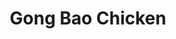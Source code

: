 --- 
title: "Gong Bao Chicken"
publishdate: "2019-9-5T16:48:46+02:00"
src: "https://365manga.net/manga/gong-bao-chicken"
image: "https://data.365manga.net/images/thumbnails/1993-gong-bao-chicken.jpg"
description: "A simple, wordless oneshot about a man being hit on by a woman in his dreams"
---